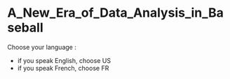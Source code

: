# A_New_Era_of_Data_Analysis_in_Baseball
 
Choose your language :
- if you speak English, choose US
- if you speak French, choose FR